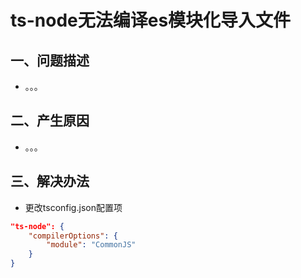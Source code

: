 # ts-node无法编译es模块化导入文件

## 一、问题描述

- 。。。

 ## 二、产生原因

- 。。。

## 三、解决办法

- 更改tsconfig.json配置项

```json
"ts-node": {
    "compilerOptions": {
        "module": "CommonJS"
    }
}
```

